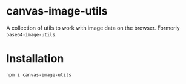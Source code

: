 # canvas-image-utils

A collection of utils to work with image data on the browser. Formerly
`base64-image-utils`.

# Installation

```
npm i canvas-image-utils
```
